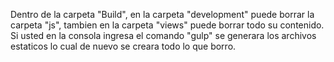 Dentro de la carpeta "Build", en la carpeta "development" puede borrar la carpeta "js", tambien en la carpeta "views" puede borrar todo su contenido. Si usted en la consola ingresa el comando "gulp" se generara los archivos estaticos lo cual de nuevo se creara todo lo que borro.